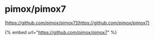 # pimox/pimox7

[https://github.com/pimox/pimox7](https://github.com/pimox/pimox7)

{% embed url="https://github.com/pimox/pimox7" %}
